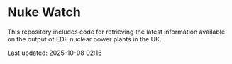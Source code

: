 # Nuke Watch

This repository includes code for retrieving the latest information available on the output of EDF nuclear power plants in the UK.

Last updated: 2025-10-08 02:16